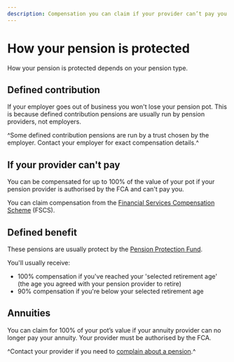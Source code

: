 ```yaml
---
description: Compensation you can claim if your provider can’t pay you.
---
```

# How your pension is protected

How your pension is protected depends on your pension type.

## Defined contribution

If your employer goes out of business you won't lose your pension pot. This is because defined contribution pensions are usually run by pension providers, not employers.

^Some defined contribution pensions are run by a trust chosen by the employer. Contact your employer for exact compensation details.^

## If your provider can't pay

You can be compensated for up to 100% of the value of your pot if your pension provider is authorised by the FCA and can't pay you.

You can claim compensation from the [Financial Services Compensation Scheme](http://www.fscs.org.uk/) (FSCS).

## Defined benefit

These pensions are usually protect by the [Pension Protection Fund](http://www.pensionprotectionfund.org.uk/).

You'll usually receive:

- 100% compensation if you've reached your 'selected retirement age' (the age you agreed with your pension provider to retire)
- 90% compensation if you're below your selected retirement age

## Annuities

You can claim for 100% of your pot’s value if your annuity provider can no longer pay your annuity. Your provider must be authorised by the FCA.

^Contact your provider if you need to [complain about a pension](/pension-complaints).^

